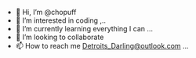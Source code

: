 - 👋 Hi, I’m @chopuff
- 👀 I’m interested in coding ,..
- 🌱 I’m currently learning everything I can ...
- 💞️ I’m looking to collaborate 
- 📫 How to reach me Detroits_Darling@outlook.com ...

<!---
chopuff/chopuff is a ✨ special ✨ repository because its `README.md` (this file) appears on your GitHub profile.
You can click the Preview link to take a look at your changes.
--->
